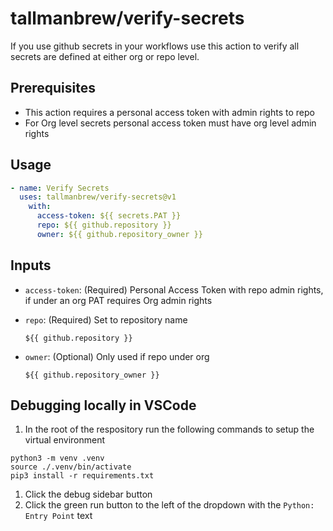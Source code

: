 # tallmanbrew/verify-secrets

If you use github secrets in your workflows use this action to verify all secrets are defined at either org or repo level.

## Prerequisites
- This action requires a personal access token with admin rights to repo
- For Org level secrets personal access token must have org level admin rights

## Usage
```yml
- name: Verify Secrets
  uses: tallmanbrew/verify-secrets@v1
    with:
      access-token: ${{ secrets.PAT }}
      repo: ${{ github.repository }}
      owner: ${{ github.repository_owner }}
```

## Inputs
- `access-token`: (Required) Personal Access Token with repo admin rights, if under an org PAT requires Org admin rights

- `repo`: (Required) Set to repository name 
  ```text
  ${{ github.repository }}
  ```
- `owner`: (Optional) Only used if repo under org
  ```text
  ${{ github.repository_owner }}
  ```

## Debugging locally in VSCode

1. In the root of the respository run the following commands to setup the virtual environment
```
python3 -m venv .venv
source ./.venv/bin/activate  
pip3 install -r requirements.txt
```

1. Click the debug sidebar button
1. Click the green run button to the left of the dropdown with the `Python: Entry Point` text